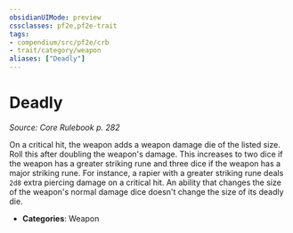 ```yaml
---
obsidianUIMode: preview
cssclasses: pf2e,pf2e-trait
tags:
- compendium/src/pf2e/crb
- trait/category/weapon
aliases: ["Deadly"]
---
```

# Deadly  
*Source: Core Rulebook p. 282*  

On a critical hit, the weapon adds a weapon damage die of the listed size. Roll this after doubling the weapon's damage. This increases to two dice if the weapon has a greater striking rune and three dice if the weapon has a major striking rune. For instance, a rapier with a greater striking rune deals `2d8` extra piercing damage on a critical hit. An ability that changes the size of the weapon's normal damage dice doesn't change the size of its deadly die.

- **Categories**: Weapon